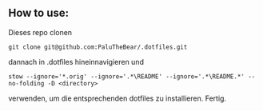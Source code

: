 ## How to use:

Dieses repo clonen

    git clone git@github.com:PaluTheBear/.dotfiles.git

dannach in .dotfiles hineinnavigieren und

    stow --ignore='*.orig' --ignore='.*\README' --ignore='.*\README.*' --no-folding -D <directory>

verwenden, um die entsprechenden dotfiles zu installieren. Fertig.

